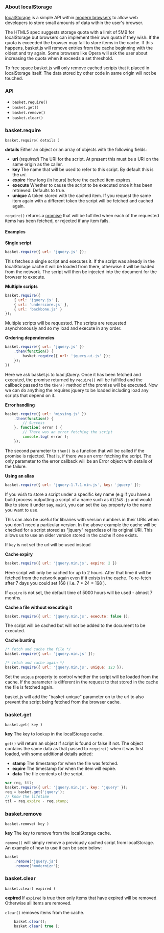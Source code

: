 ### About localStorage

[localStorage](http://diveintohtml5.info/storage.html) is a simple API within [modern browsers](http://caniuse.com/#search=localstorage) to allow web developers to store small amounts of data within the user's browser.

The HTML5 spec suggests storage quota with a limit of 5MB for localStorage but browsers can implement their own quota if they wish. If the quota is exceeded the browser may fail to store items in the cache. If this happens, basket.js will remove entries from the cache beginning with the oldest and try again. Some browsers like Opera will ask the user about increasing the quota when it exceeds a set threshold.

To free space basket.js will only remove cached scripts that it placed in localStorage itself. The data stored by other code in same origin will not be touched.

### API

* `basket.require()`
* `basket.get()`
* `basket.remove()`
* `basket.clear()`

### basket.require

`basket.require( details )`

**details** Either an object or an array of objects with the following fields:

* **uri** (*required*) The URI for the script. At present this must be a URI on the same origin as the caller.
* **key** The name that will be used to refer to this script. By default this is the *uri*.
* **expire** How long (in hours) before the cached item expires.
* **execute** Whether to cause the script to be executed once it has been retrieved. Defaults to true.
* **unique** A token stored with the cached item. If you request the same item again with a different token the script will be fetched and cached again.

`require()` returns a [promise](http://wiki.commonjs.org/wiki/Promises/A) that will be fulfilled when each of the requested items has been fetched, or rejected if any item fails.

#### Examples

**Single script**

```javascript
basket.require({ url: 'jquery.js' });
```

This fetches a single script and executes it. If the script was already in the localStorage cache it will be loaded from there, otherwise it will be loaded from the network. The script will then be injected into the document for the browser to execute.

**Multiple scripts**

```javascript
basket.require({
	{ url: 'jquery.js' },
	{ url: 'underscore.js' },
	{ url: 'backbone.js' }
});
```

Multiple scripts will be requested. The scripts are requested asynchronously and so my load and execute in any order.

**Ordering dependencies**

```javascript
basket.require({ url: 'jquery.js' })
	.then(function() {
		basket.require({ url: 'jquery-ui.js' });
	});
})
```

Here we ask basket.js to load jQuery. Once it has been fetched and executed, the promise returned by `require()` will be fulfilled and the callback passed to the `then()` method of the promise will be executed. Now we can do anything the requires jquery to be loaded including load any scripts that depend on it.

**Error handling**

```javascript
basket.require({ url: 'missing.js' })
	.then(function() {
		// Success
	}, function( error ) {
		// There was an error fetching the script
		console.log( error );
	});
```

The second parameter to `then()` is a function that will be called if the promise is rejected. That is, if there was an error fetching the script. The only parameter to the error callback will be an Error object with details of the failure.

**Using an alias**

```javascript
basket.require({ url: 'jquery-1.7.1.min.js', key: 'jquery' });
```

If you wish to store a script under a specific key name (e.g if you have a build process outputting a script of a name such as `012345.js` and would like to store it under say, `main`), you can set the `key` property to the name you want to use.

This can also be useful for libraries with version numbers in their URIs when you don't need a particular version. In the above example the cache will be checked for a script stored as "jquery" regardless of its original URI. This allows us to use an older version stored in the cache if one exists.

If `key` is not set the url will be used instead

**Cache expiry**

```javascript
basket.require({ url: 'jquery.min.js', expire: 2 })
```

Here script will only be cached for up to 2 hours. After that time it will be fetched from the network again even if it exists in the cache. To re-fetch after 7 days you could set 168 ( i.e. 7 * 24 = 168 ).

If `expire` is not set, the default time of 5000 hours will be used - almost 7 months.

**Cache a file without executing it**

```javascript
basket.require({ url: 'jquery.min.js', execute: false });
```

The script will be cached but will not be added to the document to be executed.

**Cache busting**

```javascript
/* fetch and cache the file */
basket.require({ url: 'jquery.min.js' });

/* fetch and cache again */
basket.require({ url: 'jquery.min.js', unique: 123 });
```

Set the `unique` property to control whether the script will be loaded from the cache. If the parameter is different in the request to that stored in the cache the file is fetched again.

basket.js will add the "basket-unique" parameter on to the url to also prevent the script being fetched from the browser cache.


### basket.get

`basket.get( key )`

**key** The key to lookup in the localStorage cache.

`get()` will return an object if script is found or false if not. The object contains the same data as that passed to `require()` when it was first loaded, with some additional details added:

* **stamp** The timestamp for when the file was fetched.
* **expire** The timestamp for when the item will expire.
* **data** The file contents of the script.

```javascript
var req, ttl;
basket.require({ url: 'jquery.min.js', key: 'jquery' });
req = basket.get('jquery');
// know the lifetime
ttl = req.expire - req.stamp;
```


### basket.remove

`basket.remove( key )`

**key** The key to remove from the localStorage cache.

`remove()` will simply remove a previously cached script from localStorage. An example of how to use it can be seen below:</p>

```javascript
basket
	.remove('jquery.js')
	.remove('modernizr');
```

### basket.clear

`basket.clear( expired )`

**expired** If `expired` is true then only items that have expired will be removed. Otherwise all items are removed.

`clear()` removes items from the cache.

```javascript
	basket.clear();
	basket.clear( true );
```
